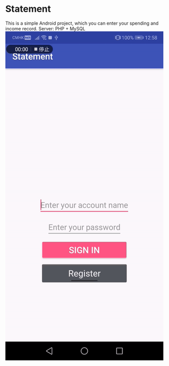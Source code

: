 # Statement
This is a simple Android project, which you can enter your spending and income record. 
Server: PHP + MySQL
![](https://github.com/JonathanChan1234/Statement/blob/master/demo.gif)
